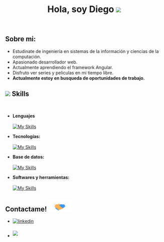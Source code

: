 <h1 align="center"><b>Hola, soy Diego </b><img src="https://media.giphy.com/media/hvRJCLFzcasrR4ia7z/giphy.gif" width="35"></h1>

<br>

## **Sobre mi:**

- Estudinate de ingeniería en sistemas de la información y ciencias de la computación.
- Apasionado desarrollador web.
- Actualmente aprendiendo el framework Angular.
- Disfruto ver series y peliculas en mi tiempo libre.
- <b>Actualmente estoy en busqueda de oportunidades de trabajo.</b>

## <img src="https://media2.giphy.com/media/QssGEmpkyEOhBCb7e1/giphy.gif?cid=ecf05e47a0n3gi1bfqntqmob8g9aid1oyj2wr3ds3mg700bl&rid=giphy.gif" width ="25"><b> Skills</b>
<br>

- **Lenguajes**
<br><br>
[![My Skills](https://skillicons.dev/icons?i=java,js)](https://skillicons.dev) 

<!-- <img src="https://user-images.githubusercontent.com/73097560/115834477-dbab4500-a447-11eb-908a-139a6edaec5c.gif"><br><br> ---> 

- **Tecnologías:**
<br><br>
[![My Skills](https://skillicons.dev/icons?i=spring,nodejs,express,react&theme=dark)](https://skillicons.dev)


- **Base de datos:**
<br><br>
[![My Skills](https://skillicons.dev/icons?i=mysql,mongodb,postgresql&theme=dark)](https://skillicons.dev)


- **Softwares y herramientas:**
<br><br>
[![My Skills](https://skillicons.dev/icons?i=postman,git,github,vscode&theme=dark)](https://skillicons.dev)


<!--
## <img src="https://media.giphy.com/media/iY8CRBdQXODJSCERIr/giphy.gif" width="35"><b> Github Stats </b>
<br>

<div align="center">

<a href="https://github.com/0xabdulkhalid/">
  <img src="https://github-readme-stats.vercel.app/api?username=diegomorales004&include_all_commits=true&count_private=true&show_icons=true&line_height=20&title_color=7A7ADB&icon_color=2234AE&text_color=D3D3D3&bg_color=0,000000,130F40" width="450"/>
  <img src="https://github-readme-stats.vercel.app/api/top-langs?username=diegomorales004&show_icons=true&locale=en&layout=compact&line_height=20&title_color=7A7ADB&icon_color=2234AE&text_color=D3D3D3&bg_color=0,000000,130F40" width="375"  alt="0xabdulkhalid"/>

</a>
</div>
-->

## <b> Contactame!</b><img src="https://github.com/0xAbdulKhalid/0xAbdulKhalid/raw/main/assets/mdImages/handshake.gif" width ="80">

<div align='left'>

<ul>

<li>
<a href="[https://linkedin.com/in/diego-morales](https://www.linkedin.com/in/diego-morales-saquic/)" target="_blank">
<img src="https://img.shields.io/badge/linkedin:  DiegoMorales-%2300acee.svg?color=405DE6&style=for-the-badge&logo=linkedin&logoColor=white" alt=linkedin style="margin-bottom: 5px;"/>
</a>
</li>


<br>

<li>
<a href="mailto:morales.saquic.diego@gmail.com" target="_blank">
<img src="https://img.shields.io/badge/gmail:  morales.saquic.diego@gmail.com-%23EA4335.svg?style=for-the-badge&logo=gmail&logoColor=white" t=mail style="margin-bottom: 5px;" />
</a>
</li>
	
</ul>
</div>

